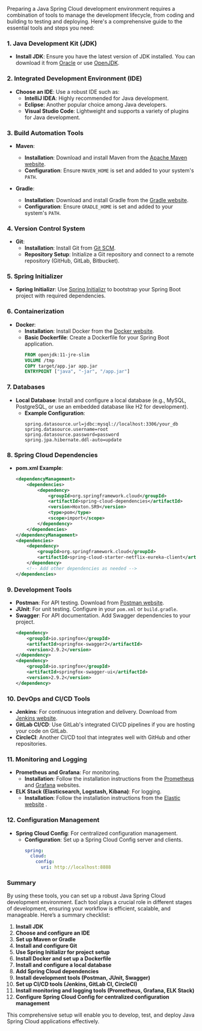 Preparing a Java Spring Cloud development environment requires a combination of tools to
manage the development lifecycle, from coding and building to testing and deploying.
Here's a comprehensive guide to the essential tools and steps you need:

### 1. Java Development Kit (JDK)

- **Install JDK**: Ensure you have the latest version of JDK installed. You can download
  it from [Oracle](https://www.oracle.com/java/technologies/javase-jdk11-downloads.html)
  or use [OpenJDK](https://adoptopenjdk.net/).

### 2. Integrated Development Environment (IDE)

- **Choose an IDE**: Use a robust IDE such as:
    - **IntelliJ IDEA**: Highly recommended for Java development.
    - **Eclipse**: Another popular choice among Java developers.
    - **Visual Studio Code**: Lightweight and supports a variety of plugins for Java
      development.

### 3. Build Automation Tools

- **Maven**:
    - **Installation**: Download and install Maven from
      the [Apache Maven website](https://maven.apache.org/download.cgi).
    - **Configuration**: Ensure `MAVEN_HOME` is set and added to your system's `PATH`.

- **Gradle**:
    - **Installation**: Download and install Gradle from
      the [Gradle website](https://gradle.org/install/).
    - **Configuration**: Ensure `GRADLE_HOME` is set and added to your system's `PATH`.

### 4. Version Control System

- **Git**:
    - **Installation**: Install Git from [Git SCM](https://git-scm.com/downloads).
    - **Repository Setup**: Initialize a Git repository and connect to a remote
      repository (GitHub, GitLab, Bitbucket).

### 5. Spring Initializer

- **Spring Initializr**: Use [Spring Initializr](https://start.spring.io/) to bootstrap
  your Spring Boot project with required dependencies.

### 6. Containerization

- **Docker**:
    - **Installation**: Install Docker from
      the [Docker website](https://www.docker.com/products/docker-desktop).
    - **Basic Dockerfile**: Create a Dockerfile for your Spring Boot application.
      ```dockerfile
      FROM openjdk:11-jre-slim
      VOLUME /tmp
      COPY target/app.jar app.jar
      ENTRYPOINT ["java", "-jar", "/app.jar"]
      ```

### 7. Databases

- **Local Database**: Install and configure a local database (e.g., MySQL, PostgreSQL, or
  use an embedded database like H2 for development).
    - **Example Configuration**:
      ```properties
      spring.datasource.url=jdbc:mysql://localhost:3306/your_db
      spring.datasource.username=root
      spring.datasource.password=password
      spring.jpa.hibernate.ddl-auto=update
      ```

### 8. Spring Cloud Dependencies

- **pom.xml Example**:
  ```xml
  <dependencyManagement>
      <dependencies>
          <dependency>
              <groupId>org.springframework.cloud</groupId>
              <artifactId>spring-cloud-dependencies</artifactId>
              <version>Hoxton.SR9</version>
              <type>pom</type>
              <scope>import</scope>
          </dependency>
      </dependencies>
  </dependencyManagement>
  <dependencies>
      <dependency>
          <groupId>org.springframework.cloud</groupId>
          <artifactId>spring-cloud-starter-netflix-eureka-client</artifactId>
      </dependency>
      <!-- Add other dependencies as needed -->
  </dependencies>
  ```

### 9. Development Tools

- **Postman**: For API testing. Download
  from [Postman website](https://www.postman.com/downloads/).
- **JUnit**: For unit testing. Configure in your `pom.xml` or `build.gradle`.
- **Swagger**: For API documentation. Add Swagger dependencies to your project.
  ```xml
  <dependency>
      <groupId>io.springfox</groupId>
      <artifactId>springfox-swagger2</artifactId>
      <version>2.9.2</version>
  </dependency>
  <dependency>
      <groupId>io.springfox</groupId>
      <artifactId>springfox-swagger-ui</artifactId>
      <version>2.9.2</version>
  </dependency>
  ```

### 10. DevOps and CI/CD Tools

- **Jenkins**: For continuous integration and delivery. Download
  from [Jenkins website](https://www.jenkins.io/download/).
- **GitLab CI/CD**: Use GitLab's integrated CI/CD pipelines if you are hosting your code
  on GitLab.
- **CircleCI**: Another CI/CD tool that integrates well with GitHub and other
  repositories.

### 11. Monitoring and Logging

- **Prometheus and Grafana**: For monitoring.
    - **Installation**: Follow the installation instructions from
      the [Prometheus](https://prometheus.io/download/)
      and [Grafana](https://grafana.com/get) websites.
- **ELK Stack (Elasticsearch, Logstash, Kibana)**: For logging.
    - **Installation**: Follow the installation instructions from
      the [Elastic website](https://www.elastic.co/guide/en/elastic-stack-get-started/current/get-started-elastic-stack.html)
      .

### 12. Configuration Management

- **Spring Cloud Config**: For centralized configuration management.
    - **Configuration**: Set up a Spring Cloud Config server and clients.
      ```yaml
      spring:
        cloud:
          config:
            uri: http://localhost:8888
      ```

### Summary

By using these tools, you can set up a robust Java Spring Cloud development environment.
Each tool plays a crucial role in different stages of development, ensuring your workflow
is efficient, scalable, and manageable. Here’s a summary checklist:

1. **Install JDK**
2. **Choose and configure an IDE**
3. **Set up Maven or Gradle**
4. **Install and configure Git**
5. **Use Spring Initializr for project setup**
6. **Install Docker and set up a Dockerfile**
7. **Install and configure a local database**
8. **Add Spring Cloud dependencies**
9. **Install development tools (Postman, JUnit, Swagger)**
10. **Set up CI/CD tools (Jenkins, GitLab CI, CircleCI)**
11. **Install monitoring and logging tools (Prometheus, Grafana, ELK Stack)**
12. **Configure Spring Cloud Config for centralized configuration management**

This comprehensive setup will enable you to develop, test, and deploy Java Spring Cloud
applications effectively.
